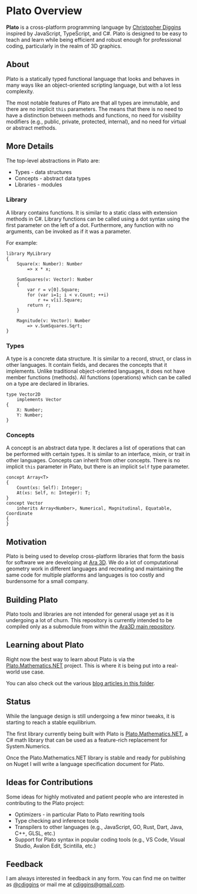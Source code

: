 
# Plato Overview

**Plato** is a cross-platform programming language by [Christopher Diggins](https://github.com/cdiggins) 
inspired by JavaScript, TypeScript, and C#. 
Plato is designed to be easy to teach and learn while being efficient and robust enough for 
professional coding, particularly in the realm of 3D graphics. 

## About

Plato is a statically typed functional language that looks and behaves in many ways like an 
object-oriented scripting language, but with a lot less complexity.  

The most notable features of Plato are that all types are immutable, and there are no implicit `this` parameters. 
The means that there is no need to have a distinction between methods and functions, 
no need for visibility modifiers (e.g., public, private, protected, internal), and no need for 
virtual or abstract methods. 

## More Details

The top-level abstractions in Plato are: 

* Types - data structures
* Concepts - abstract data types 
* Libraries - modules 

### Library 

A library contains functions. It is similar to a static class with extension methods in C#. 
Library functions can be called using a dot syntax using the first parameter on the left of a dot. 
Furthermore, any function with no arguments, can be invoked as if it was a parameter. 

For example:

```
library MyLibrary
{ 
    Square(x: Number): Number
        => x * x;

    SumSquares(v: Vector): Number
    {
        var r = v[0].Square;
        for (var i=1; i < v.Count; ++i)
            r += v[i].Square;
        return r;
    }

    Magnitude(v: Vector): Number
        => v.SumSquares.Sqrt;
} 
```

### Types

A type is a concrete data structure. 
It is similar to a record, struct, or class in other languages. 
It contain fields, and decares the concepts that it implements. 
Unlike traditional object-oriented languages, it does not have member functions (methods). 
All functions (operations) which can be called on a type are declared in libraries. 

```plato
type Vector2D
    implements Vector
{
    X: Number;
    Y: Number;
}
```

### Concepts

A concept is an abstract data type. 
It declares a list of operations that can be performed with certain types. 
It is similar to an interface, mixin, or trait in other languages. 
Concepts can inherit from other concepts. 
There is no implicit `this` parameter in Plato, but there is an implicit `Self`
type parameter. 

```plato
concept Array<T>
{
    Count(xs: Self): Integer;
    At(xs: Self, n: Integer): T;
}
concept Vector
    inherits Array<Number>, Numerical, Magnitudinal, Equatable, Coordinate
{
}
```

## Motivation 

Plato is being used to develop cross-platform libraries that form the basis for software we are developing at 
[Ara 3D](https://ara3d.com). We do a lot of computational geometry work in different languages
and recreating and maintaining the same code for multiple platforms and languages is too costly and burdensome for a
small company. 

## Building Plato 

Plato tools and libraries are not intended for general usage yet as it is undergoing a lot of churn. 
This repository is currently intended to be compiled only as a submodule from within 
the [Ara3D main repository](https://github.com/ara3d/ara3d).   

## Learning about Plato 

Right now the best way to learn about Plato is via the 
[Plato.Mathematics.NET](https://github.com/cdiggins/Plato.Mathematics.NET) project. This is where it is being 
put into a real-world use case. 

You can also check out the various [blog articles in this folder](https://github.com/cdiggins/plato/tree/main/blog).

## Status

While the language design is still undergoing a few minor tweaks, it is starting to reach a stable equilibrium. 

The first library currently being built with Plato is [Plato.Mathematics.NET](https://github.com/cdiggins/Plato.Mathematics.NET), a C# math library that can be used as a feature-rich replacement for System.Numerics. 

Once the Plato.Mathematics.NET library is stable and ready for publishing on Nuget I will write a language specification document for Plato.  

## Ideas for Contributions
 
Some ideas for highly motivated and patient people who are interested in contributing to the Plato project:

* Optimizers - in particular Plato to Plato rewriting tools
* Type checking and inference tools 
* Transpilers to other languages (e.g., JavaScript, GO, Rust, Dart, Java, C++, GLSL, etc.) 
* Support for Plato syntax in popular coding tools (e.g., VS Code, Visual Studio, Avalon Edit, Scintilla, etc.)

## Feedback

I am always interested in feedback in any form. You can find me on twitter as 
[@cdiggins](https://twitter.com/cdiggins) or mail me at [cdiggins@gmail.com](mailto:cdiggins@gmail.com).



